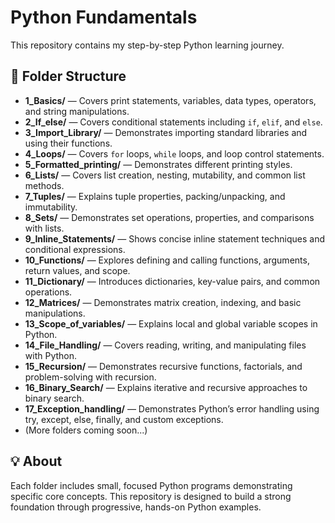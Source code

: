 # Python Fundamentals

This repository contains my step-by-step Python learning journey.

## 📁 Folder Structure
- **1_Basics/** — Covers print statements, variables, data types, operators, and string manipulations.
- **2_If_else/** — Covers conditional statements including `if`, `elif`, and `else`.
- **3_Import_Library/** — Demonstrates importing standard libraries and using their functions.
- **4_Loops/** — Covers `for` loops, `while` loops, and loop control statements.
- **5_Formatted_printing/** — Demonstrates different printing styles.
- **6_Lists/** — Covers list creation, nesting, mutability, and common list methods.  
- **7_Tuples/** — Explains tuple properties, packing/unpacking, and immutability.  
- **8_Sets/** — Demonstrates set operations, properties, and comparisons with lists.
- **9_Inline_Statements/** — Shows concise inline statement techniques and conditional expressions.
- **10_Functions/** — Explores defining and calling functions, arguments, return values, and scope.
- **11_Dictionary/** — Introduces dictionaries, key-value pairs, and common operations.
- **12_Matrices/** — Demonstrates matrix creation, indexing, and basic manipulations.
- **13_Scope_of_variables/** — Explains local and global variable scopes in Python.
- **14_File_Handling/** — Covers reading, writing, and manipulating files with Python.
- **15_Recursion/** — Demonstrates recursive functions, factorials, and problem-solving with recursion.
- **16_Binary_Search/** — Explains iterative and recursive approaches to binary search.
- **17_Exception_handling/** — Demonstrates Python’s error handling using try, except, else, finally, and custom exceptions.
- (More folders coming soon...)

## 💡 About
Each folder includes small, focused Python programs demonstrating specific core concepts.
This repository is designed to build a strong foundation through progressive, hands-on Python examples.

